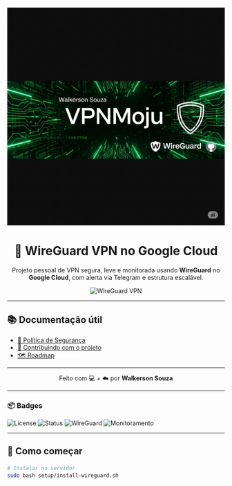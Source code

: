 <p align="center">
  <img src="https://raw.githubusercontent.com/vpsmoju/wireguard-gcp-vpn/main/docs/banner.png" alt="Banner do projeto WireGuard" />
</p>

<h1 align="center">🔐 WireGuard VPN no Google Cloud</h1>

<p align="center">
  Projeto pessoal de VPN segura, leve e monitorada usando <strong>WireGuard</strong> no <strong>Google Cloud</strong>, com alerta via Telegram e estrutura escalável.
</p>

<p align="center">
  <img src="https://media.giphy.com/media/v1.Y2lkPTc5MGI3NjExdzN6enRtY2Q0Z3g3eTc3bWE1OGdpeThqOHFtODkzZTFtdjB0cjAwcSZlcD12MV9naWZzX3NlYXJjaCZjdD1n/CvLKqrjN5VnZqg5Jbz/giphy.gif" width="460" alt="WireGuard VPN" />
</p>

---

## 📚 Documentação útil

- [🔐 Política de Segurança](SECURITY.md)
- [🤝 Contribuindo com o projeto](CONTRIBUTING.md)
- [🗺️ Roadmap](ROADMAP.md)

---

<p align="center">
  Feito com 💻 + ☁️ por <strong>Walkerson Souza</strong>
</p>

---

### 📦 Badges

![License](https://img.shields.io/badge/license-MIT-blue.svg)
![Status](https://img.shields.io/badge/status-em%20progresso-yellow)
![WireGuard](https://img.shields.io/badge/VPN-WireGuard-red)
![Monitoramento](https://img.shields.io/badge/Telegram-Alert-green)

---

## 🚀 Como começar

```bash
# Instalar no servidor
sudo bash setup/install-wireguard.sh

